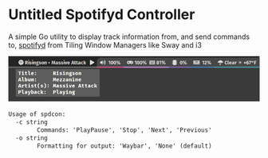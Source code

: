 # Untitled Spotifyd Controller
A simple Go utility to display track information from, and send commands to, [spotifyd](https://github.com/Spotifyd/spotifyd) from Tiling Window Managers like Sway and i3

![spdcon running in Waybar in Sway](docs/spdcon_waybar.png)

```
Usage of spdcon:
  -c string
        Commands: 'PlayPause', 'Stop', 'Next', 'Previous'
  -o string
        Formatting for output: 'Waybar', 'None' (default)
```
